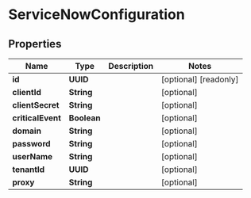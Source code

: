 

# ServiceNowConfiguration


## Properties

Name | Type | Description | Notes
------------ | ------------- | ------------- | -------------
**id** | **UUID** |  |  [optional] [readonly]
**clientId** | **String** |  |  [optional]
**clientSecret** | **String** |  |  [optional]
**criticalEvent** | **Boolean** |  |  [optional]
**domain** | **String** |  |  [optional]
**password** | **String** |  |  [optional]
**userName** | **String** |  |  [optional]
**tenantId** | **UUID** |  |  [optional]
**proxy** | **String** |  |  [optional]



